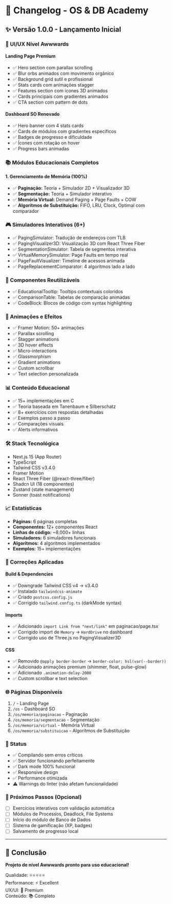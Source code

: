 # 📝 Changelog - OS & DB Academy

## ✨ Versão 1.0.0 - Lançamento Inicial

### 🎨 UI/UX Nível Awwwards

#### Landing Page Premium
- ✅ Hero section com parallax scrolling
- ✅ Blur orbs animados com movimento orgânico  
- ✅ Background grid sutil e profissional
- ✅ Stats cards com animações stagger
- ✅ Features section com ícones 3D animados
- ✅ Cards principais com gradientes animados
- ✅ CTA section com pattern de dots

#### Dashboard SO Renovado
- ✅ Hero banner com 4 stats cards
- ✅ Cards de módulos com gradientes específicos
- ✅ Badges de progresso e dificuldade
- ✅ Ícones com rotação on hover
- ✅ Progress bars animadas

### 📚 Módulos Educacionais Completos

#### 1. Gerenciamento de Memória (100%)
- ✅ **Paginação:** Teoria + Simulador 2D + Visualizador 3D
- ✅ **Segmentação:** Teoria + Simulador interativo
- ✅ **Memória Virtual:** Demand Paging + Page Faults + COW
- ✅ **Algoritmos de Substituição:** FIFO, LRU, Clock, Optimal com comparador

### 🎮 Simuladores Interativos (6+)
- ✅ PagingSimulator: Tradução de endereços com TLB
- ✅ PagingVisualizer3D: Visualização 3D com React Three Fiber
- ✅ SegmentationSimulator: Tabela de segmentos interativa
- ✅ VirtualMemorySimulator: Page Faults em tempo real
- ✅ PageFaultVisualizer: Timeline de acessos animada
- ✅ PageReplacementComparator: 4 algoritmos lado a lado

### 🧩 Componentes Reutilizáveis
- ✅ EducationalTooltip: Tooltips contextuais coloridos
- ✅ ComparisonTable: Tabelas de comparação animadas
- ✅ CodeBlock: Blocos de código com syntax highlighting

### 🎨 Animações e Efeitos
- ✅ Framer Motion: 50+ animações
- ✅ Parallax scrolling
- ✅ Stagger animations
- ✅ 3D hover effects
- ✅ Micro-interactions
- ✅ Glassmorphism
- ✅ Gradient animations
- ✅ Custom scrollbar
- ✅ Text selection personalizada

### 📊 Conteúdo Educacional
- ✅ 15+ implementações em C
- ✅ Teoria baseada em Tanenbaum e Silberschatz
- ✅ 8+ exercícios com respostas detalhadas
- ✅ Exemplos passo a passo
- ✅ Comparações visuais
- ✅ Alerts informativos

### 🛠️ Stack Tecnológica
- Next.js 15 (App Router)
- TypeScript
- Tailwind CSS v3.4.0
- Framer Motion
- React Three Fiber (@react-three/fiber)
- Shadcn UI (18 componentes)
- Zustand (state management)
- Sonner (toast notifications)

### 📈 Estatísticas
- **Páginas:** 6 páginas completas
- **Componentes:** 12+ componentes React
- **Linhas de código:** ~8.000+ linhas
- **Simuladores:** 6 simuladores funcionais
- **Algoritmos:** 4 algoritmos implementados
- **Exemplos:** 15+ implementações

### 🔧 Correções Aplicadas

#### Build & Dependencies
- ✅ Downgrade Tailwind CSS v4 → v3.4.0
- ✅ Instalado `tailwindcss-animate`
- ✅ Criado `postcss.config.js`
- ✅ Corrigido `tailwind.config.ts` (darkMode syntax)

#### Imports
- ✅ Adicionado `import Link from "next/link"` em paginacao/page.tsx
- ✅ Corrigido import de `Memory` → `HardDrive` no dashboard
- ✅ Corrigido uso de Three.js no PagingVisualizer3D

#### CSS
- ✅ Removido `@apply border-border` → `border-color: hsl(var(--border))`
- ✅ Adicionado animações premium (shimmer, float, pulse-glow)
- ✅ Adicionado `.animation-delay-2000`
- ✅ Custom scrollbar e text selection

### 🌐 Páginas Disponíveis
1. `/` - Landing Page
2. `/os` - Dashboard SO
3. `/os/memoria/paginacao` - Paginação
4. `/os/memoria/segmentacao` - Segmentação
5. `/os/memoria/virtual` - Memória Virtual
6. `/os/memoria/substituicao` - Algoritmos de Substituição

### 🎯 Status
- ✅ Compilando sem erros críticos
- ✅ Servidor funcionando perfeitamente
- ✅ Dark mode 100% funcional
- ✅ Responsive design
- ✅ Performance otimizada
- ⚠️ Warnings do linter (não afetam funcionalidade)

### 📝 Próximos Passos (Opcional)
- [ ] Exercícios interativos com validação automática
- [ ] Módulos de Processos, Deadlock, File Systems
- [ ] Início do módulo de Banco de Dados
- [ ] Sistema de gamificação (XP, badges)
- [ ] Salvamento de progresso local

---

## 🎊 Conclusão
**Projeto de nível Awwwards pronto para uso educacional!**

Qualidade: ⭐⭐⭐⭐⭐  
Performance: ⚡ Excellent  
UX/UI: 🎨 Premium  
Conteúdo: 📚 Completo

